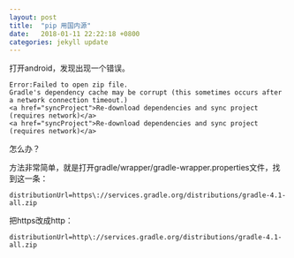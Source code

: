 ```yaml
---
layout: post
title:  "pip 用国内源"
date:   2018-01-11 22:22:18 +0800
categories: jekyll update
---
```


打开android，发现出现一个错误。

```
Error:Failed to open zip file.
Gradle's dependency cache may be corrupt (this sometimes occurs after a network connection timeout.)
<a href="syncProject">Re-download dependencies and sync project (requires network)</a>
<a href="syncProject">Re-download dependencies and sync project (requires network)</a>
```

怎么办？

方法非常简单，就是打开gradle/wrapper/gradle-wrapper.properties文件，找到这一条：
```
distributionUrl=https\://services.gradle.org/distributions/gradle-4.1-all.zip
```

把https改成http：
```
distributionUrl=http\://services.gradle.org/distributions/gradle-4.1-all.zip
```
